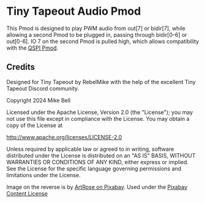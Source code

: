 # Tiny Tapeout Audio Pmod

This Pmod is designed to play PWM audio from out[7] or bidir[7], while allowing a second Pmod to be plugged in, passing through bidir[0-6] or out[0-6].  IO 7 on the second Pmod is pulled high, which allows compatibility with the [QSPI Pmod](https://github.com/mole99/qspi-pmod).

## Credits

Designed for Tiny Tapeout by RebelMike with the help of the excellent Tiny Tapeout Discord community.

   Copyright 2024 Mike Bell

   Licensed under the Apache License, Version 2.0 (the "License");
   you may not use this file except in compliance with the License.
   You may obtain a copy of the License at

   http://www.apache.org/licenses/LICENSE-2.0

   Unless required by applicable law or agreed to in writing, software
   distributed under the License is distributed on an "AS IS" BASIS,
   WITHOUT WARRANTIES OR CONDITIONS OF ANY KIND, either express or implied.
   See the License for the specific language governing permissions and
   limitations under the License.

Image on the reverse is by [ArtRose on Pixabay](https://pixabay.com/vectors/musical-notes-music-smile-merry-6159007/).  Used under the [Pixabay Content License](https://pixabay.com/service/license-summary/)
